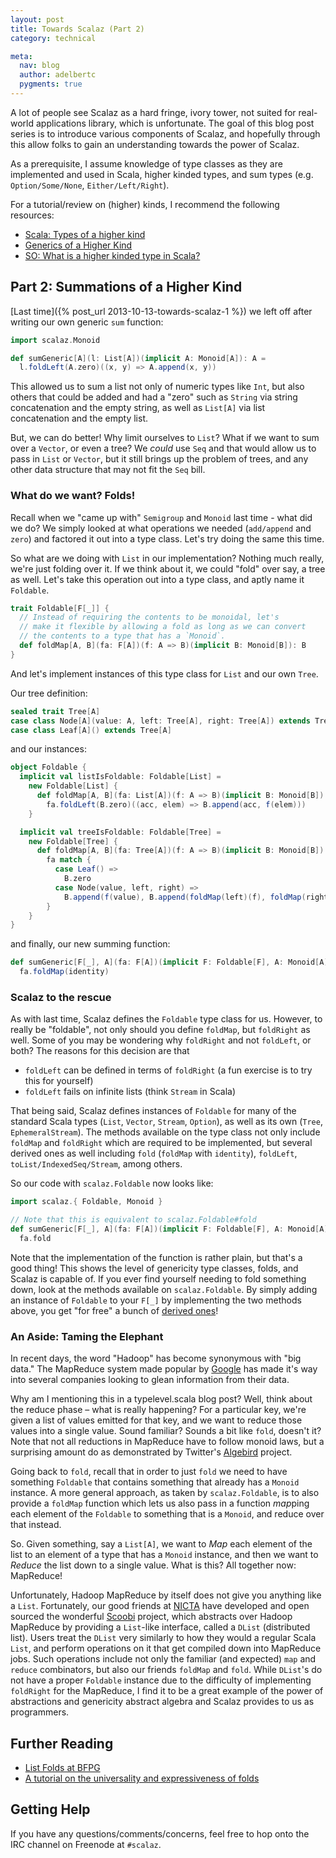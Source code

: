 ```yaml
---
layout: post
title: Towards Scalaz (Part 2)
category: technical

meta:
  nav: blog
  author: adelbertc
  pygments: true
---
```


A lot of people see Scalaz as a hard fringe, ivory tower,
not suited for real-world applications library, which is
unfortunate. The goal of this blog post series is to introduce
various components of Scalaz, and hopefully through this
allow folks to gain an understanding towards the power of
Scalaz.

As a prerequisite, I assume knowledge of type classes as they
are implemented and used in Scala, higher kinded types,
and sum types (e.g. `Option/Some/None`, `Either/Left/Right`).

For a tutorial/review on (higher) kinds, I recommend the following resources:

* [Scala: Types of a higher kind](http://blogs.atlassian.com/2013/09/scala-types-of-a-higher-kind/)
* [Generics of a Higher Kind](http://adriaanm.github.io/files/higher.pdf)
* [SO: What is a higher kinded type in Scala?](http://stackoverflow.com/questions/6246719/what-is-a-higher-kinded-type-in-scala)

## Part 2: Summations of a Higher Kind

[Last time]({% post_url 2013-10-13-towards-scalaz-1 %}) we left off after
writing our own generic `sum` function:

```scala
import scalaz.Monoid

def sumGeneric[A](l: List[A])(implicit A: Monoid[A]): A =
  l.foldLeft(A.zero)((x, y) => A.append(x, y))
```

This allowed us to sum a list not only of numeric types like
`Int`, but also others that could be added and had a "zero" such as
`String` via string concatenation and the empty string, as well as
`List[A]` via list concatenation and the empty list.

But, we can do better! Why limit ourselves to `List`? What if we want
to sum over a `Vector`, or even a tree? We *could* use `Seq` and that
would allow us to pass in `List` or `Vector`, but it still brings up
the problem of trees, and any other data structure that may not fit
the `Seq` bill.

### What do we want? Folds!
Recall when we "came up with" `Semigroup` and `Monoid` last time -
what did we do? We simply looked at what operations we needed
(`add/append` and `zero`) and factored it out into a type class.
Let's try doing the same this time.

So what are we doing with `List` in our implementation? Nothing much
really, we're just folding over it. If we think about it, we could
"fold" over say, a tree as well. Let's take this operation out into
a type class, and aptly name it `Foldable`.

```scala
trait Foldable[F[_]] {
  // Instead of requiring the contents to be monoidal, let's
  // make it flexible by allowing a fold as long as we can convert
  // the contents to a type that has a `Monoid`.
  def foldMap[A, B](fa: F[A])(f: A => B)(implicit B: Monoid[B]): B
}
```

And let's implement instances of this type class for `List` and our own
`Tree`.

Our tree definition:

```scala
sealed trait Tree[A]
case class Node[A](value: A, left: Tree[A], right: Tree[A]) extends Tree[A]
case class Leaf[A]() extends Tree[A]
```

and our instances:

```scala
object Foldable {
  implicit val listIsFoldable: Foldable[List] =
    new Foldable[List] {
      def foldMap[A, B](fa: List[A])(f: A => B)(implicit B: Monoid[B]): B =
        fa.foldLeft(B.zero)((acc, elem) => B.append(acc, f(elem)))
    }

  implicit val treeIsFoldable: Foldable[Tree] =
    new Foldable[Tree] {
      def foldMap[A, B](fa: Tree[A])(f: A => B)(implicit B: Monoid[B]): B =
        fa match {
          case Leaf() =>
            B.zero
          case Node(value, left, right) =>
            B.append(f(value), B.append(foldMap(left)(f), foldMap(right)(f)))
        }
    }
}
```

and finally, our new summing function:

```scala
def sumGeneric[F[_], A](fa: F[A])(implicit F: Foldable[F], A: Monoid[A]): A =
  fa.foldMap(identity)
```

### Scalaz to the rescue
As with last time, Scalaz defines the `Foldable` type class for us. However,
to really be "foldable", not only should you define `foldMap`, but `foldRight`
as well. Some of you may be wondering why `foldRight` and not `foldLeft`, or both?
The reasons for this decision are that

* `foldLeft` can be defined in terms of `foldRight` (a fun exercise is to try this for yourself)
* `foldLeft` fails on infinite lists (think `Stream` in Scala)

That being said, Scalaz defines instances of `Foldable` for many of the standard
Scala types (`List`, `Vector`, `Stream`, `Option`), as well as its own (`Tree`, `EphemeralStream`).
The methods available on the type class not only include `foldMap` and `foldRight` which
are required to be implemented, but several derived ones as well including `fold` (`foldMap` with
`identity`), `foldLeft`, `toList/IndexedSeq/Stream`, among others.

So our code with `scalaz.Foldable` now looks like:

```scala
import scalaz.{ Foldable, Monoid }

// Note that this is equivalent to scalaz.Foldable#fold
def sumGeneric[F[_], A](fa: F[A])(implicit F: Foldable[F], A: Monoid[A]): A =
  fa.fold
```

Note that the implementation of the function is rather plain, but that's a good thing!
This shows the level of genericity type classes, folds,  and Scalaz is capable of. If you ever
find yourself needing to fold something down, look at the methods available on
`scalaz.Foldable`. By simply adding an instance of `Foldable` to your `F[_]` by implementing
the two methods above, you get "for free" a bunch of
[derived ones](http://docs.typelevel.org/api/scalaz/stable/7.0.4/doc/#scalaz.Foldable)!

### An Aside: Taming the Elephant
In recent days, the word "Hadoop" has become synonymous with "big data." The MapReduce
system made popular by [Google](http://research.google.com/archive/mapreduce.html)
has made it's way into several companies looking to glean information from their data.

Why am I mentioning this in a typelevel.scala blog post? Well, think about the reduce phase –
what is really happening? For a particular key, we're given a list of values emitted
for that key, and we want to reduce those values into a single value. Sound familiar?
Sounds a bit like `fold`, doesn't it? Note that not all reductions in MapReduce have to follow
monoid laws, but a surprising amount do as demonstrated by Twitter's
[Algebird](https://github.com/twitter/algebird) project.

Going back to `fold`, recall that in order to just `fold` we need to have something
`Foldable` that contains something that already has a `Monoid` instance. A more general
approach, as taken by `scalaz.Foldable`, is to also provide a `foldMap` function which
lets us also pass in a function *map*ping each element of the `Foldable` to something
that is a `Monoid`, and reduce over that instead.

So. Given something, say a `List[A]`, we want to *Map* each element of the list to
an element of a type that has a `Monoid` instance, and then we want to *Reduce* the
list down to a single value. What is this? All together now: MapReduce!

Unfortunately, Hadoop MapReduce by itself does not give you anything like a `List`.
Fortunately, our good friends at [NICTA](http://www.nicta.com.au/) have developed
and open sourced the wonderful [Scoobi](https://github.com/nicta/scoobi) project,
which abstracts over Hadoop MapReduce by providing a `List`-like interface, called a
`DList` (distributed list). Users treat the `DList` very similarly to how they would
a regular Scala `List`, and perform operations on it that get compiled down into
MapReduce jobs. Such operations include not only the familiar (and expected) `map`
and `reduce` combinators, but also our friends `foldMap` and `fold`. While `DList`'s
do not have a proper `Foldable` instance due to the difficulty of implementing `foldRight`
for the MapReduce, I find it to be a great example of the power of abstractions and
genericity abstract algebra and Scalaz provides to us as programmers.

## Further Reading

* [List Folds at BFPG](http://tmorris.net/posts/list-folds-bfpg/index.html)
* [A tutorial on the universality and expressiveness of folds](http://www.cs.nott.ac.uk/~gmh/fold.pdf)

## Getting Help

If you have any questions/comments/concerns, feel free to hop onto the IRC channel on
Freenode at `#scalaz`.
